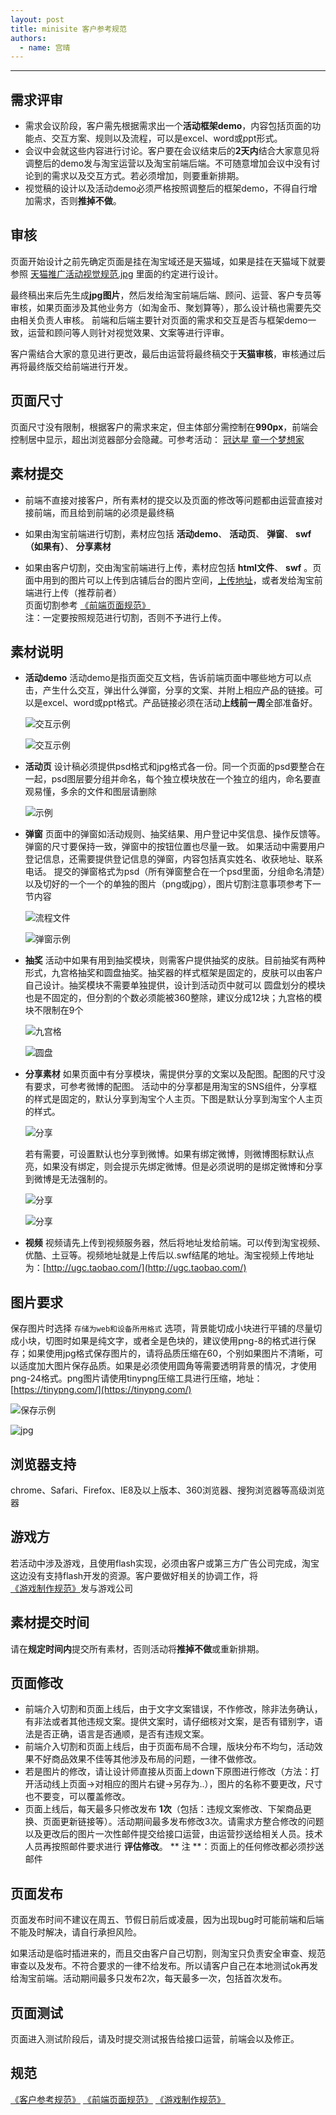 ```yaml
---
layout: post
title: minisite 客户参考规范
authors:
  - name: 宫晴
---
```


---

## 需求评审
+ 需求会议阶段，客户需先根据需求出一个**活动框架demo**，内容包括页面的功能点、交互方案、规则以及流程，可以是excel、word或ppt形式。
+ 会议中会就这些内容进行讨论。客户要在会议结束后的**2天内**结合大家意见将调整后的demo发与淘宝运营以及淘宝前端后端。不可随意增加会议中没有讨论到的需求以及交互方式。若必须增加，则要重新排期。
+ 视觉稿的设计以及活动demo必须严格按照调整后的框架demo，不得自行增加需求，否则**推掉不做**。

## 审核
页面开始设计之前先确定页面是挂在淘宝域还是天猫域，如果是挂在天猫域下就要参照 [天猫推广活动视觉规范.jpg](http://gtms02.alicdn.com/tps/i2/T1hzwaFLBaXXcSWs3Q-1200-6552.jpeg) 里面的约定进行设计。

最终稿出来后先生成**jpg图片**，然后发给淘宝前端后端、顾问、运营、客户专员等审核，如果页面涉及其他业务方（如淘金币、聚划算等），那么设计稿也需要先交由相关负责人审核。
前端和后端主要针对页面的需求和交互是否与框架demo一致，运营和顾问等人则针对视觉效果、文案等进行评审。

客户需结合大家的意见进行更改，最后由运营将最终稿交于**天猫审核**，审核通过后再将最终版交给前端进行开发。

## 页面尺寸
页面尺寸没有限制，根据客户的需求来定，但主体部分需控制在**990px**，前端会控制居中显示，超出浏览器部分会隐藏。可参考活动：
[冠达星 童一个梦想家](http://www.taobao.com/market/alimama/gudxon.php)

## 素材提交
+ 前端不直接对接客户，所有素材的提交以及页面的修改等问题都由运营直接对接前端，而且给到前端的必须是最终稿

+ 如果由淘宝前端进行切割，素材应包括 **活动demo**、 **活动页**、 **弹窗**、 **swf（如果有）**、 **分享素材** 

+ 如果由客户切割，交由淘宝前端进行上传，素材应包括 **html文件**、 **swf** 。页面中用到的图片可以上传到店铺后台的图片空间，[上传地址](http://tadget.taobao.com/redaction/manager.htm 
)，或者发给淘宝前端进行上传（推荐前者）<br/>
页面切割参考 [《前端页面规范》](http://thx.alibaba-inc.com/activity/standard-fed/)<br/>
  注：一定要按照规范进行切割，否则不予进行上传。

## 素材说明
+ **活动demo**
活动demo是指页面交互文档，告诉前端页面中哪些地方可以点击，产生什么交互，弹出什么弹窗，分享的文案、并附上相应产品的链接。可以是excel、word或ppt格式。产品链接必须在活动**上线前一周**全部准备好。

  ![交互示例](http://gtms01.alicdn.com/tps/i1/T1cUoaFIdaXXcsIQ.b-1275-597.jpg)
  
  ![交互示例](http://gtms02.alicdn.com/tps/i2/T1oGgdFTRXXXXDvS_r-917-464.jpg)

+ **活动页** 
设计稿必须提供psd格式和jpg格式各一份。同一个页面的psd要整合在一起，psd图层要分组并命名，每个独立模块放在一个独立的组内，命名要直观易懂，多余的文件和图层请删除

  ![示例](http://gtms01.alicdn.com/tps/i1/T1.CsaFU8XXXXMj36m-1351-976.png)

+ **弹窗**
页面中的弹窗如活动规则、抽奖结果、用户登记中奖信息、操作反馈等。
弹窗的尺寸要保持一致，弹窗中的按钮位置也尽量一致。
如果活动中需要用户登记信息，还需要提供登记信息的弹窗，内容包括真实姓名、收获地址、联系电话。
提交的弹窗格式为psd（所有弹窗整合在一个psd里面，分组命名清楚）以及切好的一个一个的单独的图片（png或jpg），图片切割注意事项参考下一节内容

  ![流程文件](http://gtms01.alicdn.com/tps/i1/T1.iAaFHNaXXXgBOHA-3300-2000.jpg)

  ![弹窗示例](http://gtms01.alicdn.com/tps/i1/T1CAkeFFNXXXcEPvsg-495-330.jpg)
  
+ **抽奖**
活动中如果有用到抽奖模块，则需客户提供抽奖的皮肤。目前抽奖有两种形式，九宫格抽奖和圆盘抽奖。抽奖器的样式框架是固定的，皮肤可以由客户自己设计。抽奖模块不需要单独提供，设计到活动页中就可以
圆盘划分的模块也是不固定的，但分割的个数必须能被360整除，建议分成12块；九宫格的模块不限制在9个

  ![九宫格](http://gtms04.alicdn.com/tps/i4/T1cR3eFKXXXXbecfjX-1024-513.jpg)

  ![圆盘](http://gtms03.alicdn.com/tps/i3/T1FCcaFKFaXXX7VPsF-1109-584.jpg)
  
+ **分享素材**
如果页面中有分享模块，需提供分享的文案以及配图。配图的尺寸没有要求，可参考微博的配图。
活动中的分享都是用淘宝的SNS组件，分享框的样式是固定的，默认分享到淘宝个人主页。下图是默认分享到淘宝个人主页的样式。

  ![分享](http://gtms01.alicdn.com/tps/i1/T14TsXFF0bXXX.DX34-447-375.jpg)
  
    若有需要，可设置默认也分享到微博。如果有绑定微博，则微博图标默认点亮，如果没有绑定，则会提示先绑定微博。但是必须说明的是绑定微博和分享到微博是无法强制的。

  ![分享](http://gtms04.alicdn.com/tps/i4/T1CkPuFupiXXX.DX34-447-375.jpg)
  
  ![分享](http://gtms04.alicdn.com/tps/i4/T18KebFqXkXXXSDww6-448-376.jpg)

+ **视频**
视频请先上传到视频服务器，然后将地址发给前端。可以传到淘宝视频、优酷、土豆等。视频地址就是上传后以.swf结尾的地址。淘宝视频上传地址为：[http://ugc.taobao.com/](http://ugc.taobao.com/)
  
## 图片要求
保存图片时选择 `存储为web和设备所用格式` 选项，背景能切成小块进行平铺的尽量切成小块，切图时如果是纯文字，或者全是色块的，建议使用png-8的格式进行保存；如果使用jpg格式保存图片的，请将品质压缩在60，个别如果图片不清晰，可以适度加大图片保存品质。如果是必须使用圆角等需要透明背景的情况，才使用png-24格式。png图片请使用tinypng压缩工具进行压缩，地址：[https://tinypng.com/](https://tinypng.com/)

![保存示例](http://gtms04.alicdn.com/tps/i4/T1HQMcFMRcXXcBfSTk-354-463.jpg)

![jpg](http://gtms03.alicdn.com/tps/i3/T1wHUbFN4cXXXim52h-990-240.jpg)

## 浏览器支持
chrome、Safari、Firefox、IE8及以上版本、360浏览器、搜狗浏览器等高级浏览器

## 游戏方
若活动中涉及游戏，且使用flash实现，必须由客户或第三方广告公司完成，淘宝这边没有支持flash开发的资源。客户要做好相关的协调工作，将[《游戏制作规范》](http://thx.alibaba-inc.com/activity/standard-flash/)发与游戏公司

## 素材提交时间
请在**规定时间内**提交所有素材，否则活动将**推掉不做**或重新排期。

## 页面修改
+ 前端介入切割和页面上线后，由于文字文案错误，不作修改，除非法务确认，有非法或者其他违规文案。提供文案时，请仔细核对文案，是否有错别字，语法是否正确，语言是否通顺，是否有违规文案。
+ 前端介入切割和页面上线后，由于页面布局不合理，版块分布不均匀，活动效果不好商品效果不佳等其他涉及布局的问题，一律不做修改。
+ 若是图片的修改，请让设计师直接从页面上down下原图进行修改（方法：打开活动线上页面->对相应的图片右键->另存为..），图片的名称不要更改，尺寸也不要变，可以覆盖修改。
+ 页面上线后，每天最多只修改发布 **1次**（包括：违规文案修改、下架商品更换、页面更新链接等）。活动期间最多发布修改3次。请需求方整合修改的问题以及更改后的图片一次性邮件提交给接口运营，由运营抄送给相关人员。技术人员再按照邮件要求进行 **评估修改**。
** 注 **：页面上的任何修改都必须抄送邮件


## 页面发布
页面发布时间不建议在周五、节假日前后或凌晨，因为出现bug时可能前端和后端不能及时解决，请自行承担风险。

如果活动是临时插进来的，而且交由客户自己切割，则淘宝只负责安全审查、规范审查以及发布。不符合要求的一律不给发布。所以请客户自己在本地测试ok再发给淘宝前端。活动期间最多只发布2次，每天最多一次，包括首次发布。

## 页面测试
页面进入测试阶段后，请及时提交测试报告给接口运营，前端会以及修正。

## 规范
[《客户参考规范》](http://thx.alibaba-inc.com/activity/standard-client/)
[《前端页面规范》](http://thx.alibaba-inc.com/activity/standard-fed/)
[《游戏制作规范》](http://thx.alibaba-inc.com/activity/standard-flash/)